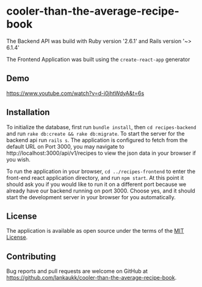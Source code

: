 # cooler-than-the-average-recipe-book

The Backend API was build with Ruby version '2.6.1' and Rails version '~> 6.1.4'

The Frontend Application was built using the `create-react-app` generator

## Demo

https://www.youtube.com/watch?v=d-i0jhtWdyA&t=6s

## Installation

To initialize the database, first run `bundle install`, then `cd recipes-backend` and run `rake db:create && rake db:migrate`. To start the server for the backend api run `rails s`. The application is configured to fetch from the default URL on Port 3000, you may navigate to http://localhost:3000/api/v1/recipes to view the json data in your browser if you wish.

To run the application in your browser, `cd ../recipes-frontend` to enter the front-end react application directory, and run `npm start`. At this point it should ask you if you would like to run it on a different port because we  already have our backend running on port 3000. Choose yes, and it should start the development server in your browser for you automatically. 

## License

The application is available as open source under the terms of the [MIT License](https://opensource.org/licenses/MIT).

## Contributing

Bug reports and pull requests are welcome on GitHub at https://github.com/lankaukk/cooler-than-the-average-recipe-book.
